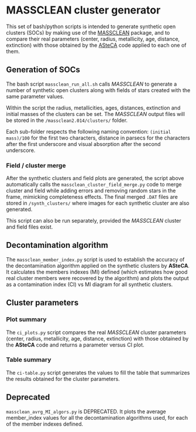 # MASSCLEAN cluster generator

This set of bash/python scripts is intended to generate synthetic open clusters 
(SOCs) by making use of the [MASSCLEAN](http://www.massclean.org/) package, and
to compare their real parameters (center, radius, metallicity, age, distance,
extinction) with those obtained by the [ASteCA](https://github.com/asteca) code
applied to each one of them.

## Generation of SOCs
The bash script `massclean_run_all.sh` calls *MASSCLEAN* to generate a number of
synthetic open clusters along with fields of stars created with the same
parameter values.

Within the script the radius, metallicities, ages, distances, extinction and
initial masses of the clusters can be set. The *MASSCLEAN* output files will be
stored in the `/massclean2.014/clusters/` folder.

Each sub-folder respects the following naming convention: `(initial mass)/100`
for the first two characters, distance in parsecs for the characters after the
first underscore and visual absorption after the second underscore.

### Field / cluster merge
After the synthetic clusters and field plots are generated, the script above
automatically calls the `massclean_cluster_field_merge.py` code to merge cluster
and field while adding errors and removing random stars in the frame, mimicking
completeness effects.
The final merged `.DAT` files are stored in `/synth_clusters/` where images for
each synthetic cluster are also generated.

This script can also be run separately, provided the *MASSCLEAN* cluster and
field files exist.


## Decontamination algorithm
The `massclean_member_index.py` script is used to establish the accuracy of the
decontamination algorithm applied on the synthetic clusters by **ASteCA**. It
calculates the members indexes (MI) defined (which estimates how good real
cluster members were recovered by the algorithm) and plots the output as a
contamination index (CI) vs MI diagram for all synthetic clusters.


## Cluster parameters

### Plot summary
The `ci_plots.py` script compares the real *MASSCLEAN* cluster parameters 
(center, radius, metallicity, age, distance, extinction) with those obtained by
the **ASteCA** code and returns a parameter versus CI plot.

### Table summary
The `ci-table.py` script generates the values to fill the table that summarizes
the results obtained for the cluster parameters.


## Deprecated
`massclean_avrg_MI_algors.py` is DEPRECATED. It plots the average member_index
values for all the decontamination algorithms used, for each of the member
indexes defined.